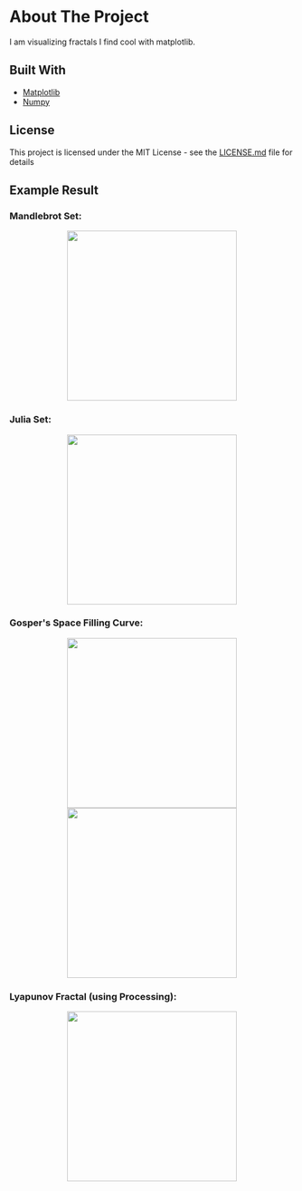<!-- ABOUT THE PROJECT -->
# About The Project

I am visualizing fractals I find cool with matplotlib. 

## Built With

* [Matplotlib](https://matplotlib.org/)
* [Numpy](https://numpy.org/)

## License

This project is licensed under the MIT License - see the [LICENSE.md](LICENSE.md) file for details

## Example Result

### Mandlebrot Set:

<p align="middle">
  <img src="https://user-images.githubusercontent.com/56905673/118356038-c9c34a80-b58c-11eb-91ef-f624eadb4267.png" width="300"/>
</p>

### Julia Set:

<p align="middle">
  <img src="https://user-images.githubusercontent.com/56905673/121196066-9a50e680-c889-11eb-8a44-8e0419f45486.png" width="300"/>
</p>

### Gosper's Space Filling Curve:

<p align="middle">
  <img src="https://user-images.githubusercontent.com/56905673/121196125-a63ca880-c889-11eb-9c55-e9f82d57540c.png" width="300" caption="n=4" />
  <img src="https://user-images.githubusercontent.com/56905673/121196150-ad63b680-c889-11eb-97fb-677c7ecbefbf.png" width="300"caption="n=6" /> 
</p>

### Lyapunov Fractal (using Processing):

<p align="middle">
  <img src="https://user-images.githubusercontent.com/56905673/125185902-c8d33000-e240-11eb-9ce2-08a6c29288ce.png" width="300"/>
</p>
